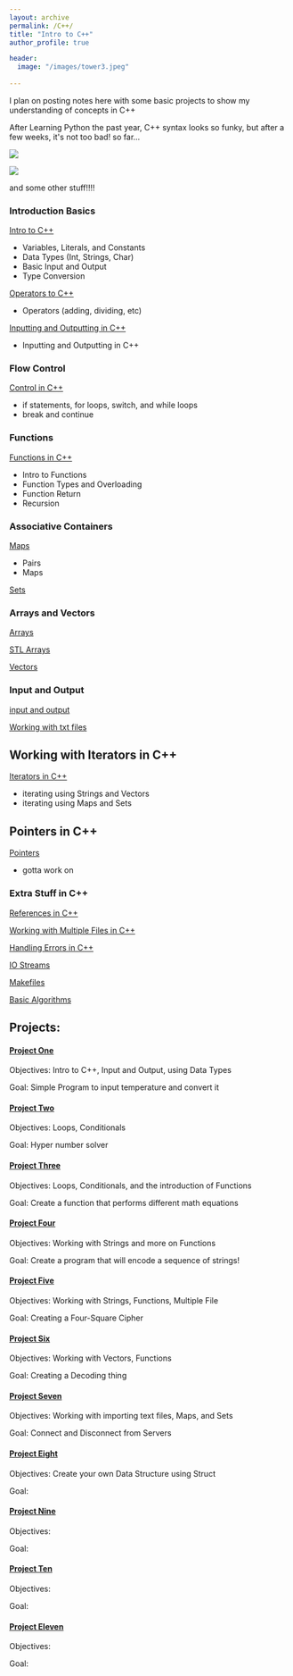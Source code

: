 ```yaml
---
layout: archive
permalink: /C++/
title: "Intro to C++"
author_profile: true

header:
  image: "/images/tower3.jpeg"
  
---
```



I plan on posting notes here with some basic projects to show my understanding of concepts in C++

After Learning Python the past year, C++ syntax looks so funky, but after a few weeks, it's not too bad! so far...


![](http://i.imgur.com/Ssfp7.gif)

![](https://media.giphy.com/media/DHqth0hVQoIzS/giphy.gif)


and some other stuff!!!!
### Introduction Basics

[Intro to C++ ](https://devintheengineer.com/C++/intro_c++)

- Variables, Literals, and Constants
- Data Types (Int, Strings, Char)
- Basic Input and Output
- Type Conversion

[Operators to C++ ](https://devintheengineer.com/C++/operators_c++)


- Operators (adding, dividing, etc)

[Inputting and Outputting in C++ ](https://devintheengineer.com/C++/input_c++)

- Inputting and Outputting in C++


### Flow Control

[Control in C++ ](https://devintheengineer.com/C++/control_c++)

- if statements, for loops, switch, and while loops 
- break and continue


### Functions

[Functions in C++ ](https://devintheengineer.com/C++/functions_cpp)

- Intro to Functions
- Function Types and Overloading
- Function Return
- Recursion

### Associative Containers


[Maps](https://devintheengineer.com/C++/maps)

- Pairs
- Maps


[Sets](https://devintheengineer.com/C++/sets)


### Arrays and Vectors

[Arrays](https://devintheengineer.com/C++/arrays)

[STL Arrays](https://devintheengineer.com/C++/stl_arrays)

[Vectors](https://devintheengineer.com/C++/c++_vectors)


### Input and Output

[input and output ](https://devintheengineer.com/C++/input_output)

[Working with txt files ](https://devintheengineer.com/C++/c++_txt)


## Working with Iterators in C++

[Iterators in C++](https://devintheengineer.com/C++/c++_iterators)

- iterating using Strings and Vectors
- iterating using Maps and Sets

## Pointers in C++

[Pointers](https://devintheengineer.com/C++/pointers)

 - gotta work on


### Extra Stuff in C++

[References in C++](https://devintheengineer.com/C++/c++_references)

[Working with Multiple Files in C++](https://devintheengineer.com/C++/c++_headers)

[Handling Errors in C++](https://devintheengineer.com/C++/c++_handle_errors)

[IO Streams ](https://devintheengineer.com/C++/streams)

[Makefiles](https://devintheengineer.com/C++/makefiles)

[Basic Algorithms](https://devintheengineer.com/C++/c++_algorithms)








## Projects:

#### [Project One ](https://devintheengineer.com/C++/c++_project1)

Objectives: Intro to C++, Input and Output, using Data Types

Goal: Simple Program to input temperature and convert it


#### [Project Two ](https://devintheengineer.com/C++/c++_project2)

Objectives: Loops, Conditionals

Goal: Hyper number solver


#### [Project Three ](https://devintheengineer.com/C++/c++_project3)

Objectives: Loops, Conditionals, and the introduction of Functions

Goal: Create a function that performs different math equations


#### [Project Four ](https://devintheengineer.com/C++/c++_project4)

Objectives: Working with Strings and more on Functions

Goal: Create a program that will encode a sequence of strings!

#### [Project Five ](https://devintheengineer.com/C++/c++_project5)

Objectives: Working with Strings, Functions, Multiple File

Goal: Creating a Four-Square Cipher


#### [Project Six ](https://devintheengineer.com/C++/c++_project6)

Objectives: Working with Vectors, Functions

Goal: Creating a Decoding thing



#### [Project Seven ](https://devintheengineer.com/C++/c++_project7)

Objectives: Working with importing text files, Maps, and Sets

Goal: Connect and Disconnect from Servers



#### [Project Eight ](https://devintheengineer.com/C++/c++_project8)

Objectives: Create your own Data Structure using Struct

Goal: 


#### [Project Nine ](https://devintheengineer.com/C++/c++_project9)

Objectives: 

Goal: 


#### [Project Ten ](https://devintheengineer.com/C++/c++_project10)

Objectives: 

Goal: 


#### [Project Eleven ](https://devintheengineer.com/C++/c++_project11)

Objectives: 

Goal: 


